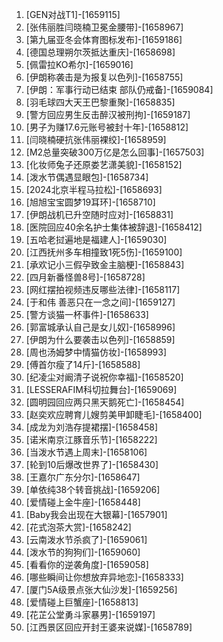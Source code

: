 
1. [GEN对战T1]-[1659115]
1. [张伟丽胜闫晓楠卫冕金腰带]-[1658967]
1. [第九届亚冬会体育图标发布]-[1659186]
1. [德国总理朔尔茨抵达重庆]-[1658698]
1. [佩雷拉KO希尔]-[1659016]
1. [伊朗称袭击是为报复以色列]-[1658755]
1. [伊朗：军事行动已结束 部队仍戒备]-[1659084]
1. [羽毛球四大天王巴黎重聚]-[1658835]
1. [警方回应男生反击醉汉被刑拘]-[1659187]
1. [男子为赚17.6元账号被封十年]-[1658812]
1. [闫晓楠硬抗张伟丽裸绞]-[1658959]
1. [M2总量突破300万亿是怎么回事]-[1657503]
1. [化妆师兔子还原娄艺潇美貌]-[1658152]
1. [泼水节偶遇显眼包]-[1658734]
1. [2024北京半程马拉松]-[1658693]
1. [旭旭宝宝圆梦19耳环]-[1658710]
1. [伊朗战机已升空随时应对]-[1658831]
1. [医院回应40余名护士集体被辞退]-[1658412]
1. [五哈老挝遍地是福建人]-[1659030]
1. [江西抚州多车相撞致1死5伤]-[1659100]
1. [承欢记小三假孕致金主脑梗]-[1658843]
1. [四月新番怪兽8号]-[1658728]
1. [网红摆拍视频违反哪些法律]-[1658117]
1. [于和伟 善恶只在一念之间]-[1659127]
1. [警方谈猫一杯事件]-[1658633]
1. [郭富城承认自己是女儿奴]-[1658996]
1. [伊朗为什么要袭击以色列]-[1658859]
1. [周也汤姆梦中情猫仿妆]-[1658993]
1. [傅首尔瘦了14斤]-[1658588]
1. [纪凌尘对阚清子说祝你幸福]-[1658520]
1. [LESSERAFIM科切拉舞台]-[1659069]
1. [圆明园回应两只黑天鹅死亡]-[1658454]
1. [赵奕欢应聘育儿嫂剪美甲卸睫毛]-[1658400]
1. [成龙为刘浩存提裙摆]-[1658458]
1. [诺米南京江豚音乐节]-[1658222]
1. [当泼水节遇上周末]-[1658106]
1. [轮到10后爆改世界了]-[1658430]
1. [王嘉尔广东分尔]-[1658647]
1. [单依纯38个转音挑战]-[1659206]
1. [爱情碰上金牛座]-[1658448]
1. [Baby我会出现在大银幕]-[1657901]
1. [花式泡茶大赏]-[1658242]
1. [云南泼水节杀疯了]-[1659061]
1. [泼水节的狗狗们]-[1659060]
1. [看看你的逆袭角度]-[1659058]
1. [哪些瞬间让你想放弃异地恋]-[1658333]
1. [厦门5A级景点张大仙沙发]-[1659256]
1. [爱情碰上巨蟹座]-[1658813]
1. [花芷公堂勇斗家暴男]-[1659197]
1. [江西景区回应开封王婆来说媒]-[1658789]
